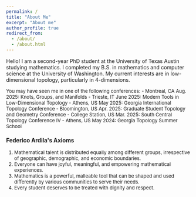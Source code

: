 ```yaml
---
permalink: /
title: "About Me"
excerpt: "About me"
author_profile: true
redirect_from: 
  - /about/
  - /about.html
---
```

Hello! I am a second-year PhD student at the University of Texas Austin studying mathematics. I completed my B.S. in mathematics and computer science at the University of Washington. My current interests are in low-dimensional topology, particularly in 4-dimensions. 

<font size = "2"> 
You may have seen me in one of the following conferences:
- Montreal, CA Aug. 2025: Knots, Groups, and Manifolds
- Trieste, IT June 2025: Modern Tools in Low-Dimensional Topology
- Athens, US May 2025: Georgia International Topology Conference
- Bloomington, US Apr. 2025: Graduate Student Topology and Geometry Conference
- College Station, US Mar. 2025: South Central Topology Conference IV
- Athens, US May 2024: Georgia Topology Summer School

### Federico Ardila's Axioms
<font size = "2"> 
<ol>
  <li>Mathematical talent is distributed equally among different groups, irrespective of geographic, demographic, and economic boundaries.</li>
  <li>Everyone can have joyful, meaningful, and empowering mathematical experiences. </li>
  <li>Mathematics is a powerful, malleable tool that can be shaped and used differently by various communities to serve their needs.</li>
  <li> Every student deserves to be treated with dignity and respect.</li> 
</ol></font>
